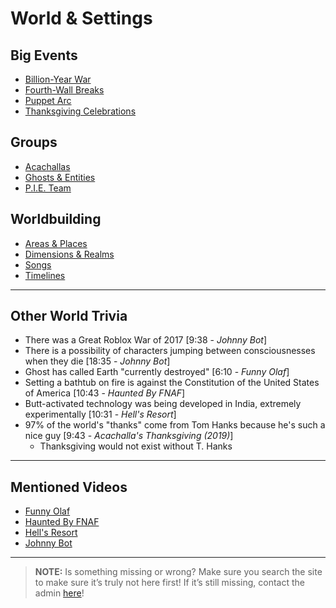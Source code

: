 # World & Settings


## Big Events
- [Billion-Year War](../4.World/Billion_Year_War.md)
- [Fourth-Wall Breaks](../4.World/Fourth-Wall_Breaks.md)
- [Puppet Arc](../4.World/Puppet_Arc.md)
- [Thanksgiving Celebrations](../4.World/Thanksgiving_Celebrations.md)

## Groups
- [Acachallas](../4.World/Acachallas.md)
- [Ghosts & Entities](../4.World/Ghosts-Entities.md)
- [P.I.E. Team](../4.World/PIE_Team.md)

## Worldbuilding
- [Areas & Places](../4.World/Areas-Places.md)
- [Dimensions & Realms](../4.World/Dimensions-Relams.md)
- [Songs](../4.World/Songs.md)
- [Timelines](../4.World/TImelines.md)

----

## Other World Trivia
- There was a Great Roblox War of 2017 \[9:38 - *Johnny Bot*]
- There is a possibility of characters jumping between consciousnesses when they die \[18:35 - *Johnny Bot*]
- Ghost has called Earth "currently destroyed" \[6:10 - *Funny Olaf*]
- Setting a bathtub on fire is against the Constitution of the United States of America \[10:43 - *Haunted By FNAF*]
- Butt-activated technology was being developed in India, extremely experimentally \[10:31 - *Hell's Resort*]
- 97% of the world's "thanks" come from Tom Hanks because he's such a nice guy \[9:43 - *Acachalla's Thanksgiving (2019)*]
  - Thanksgiving would not exist without T. Hanks

----
## Mentioned Videos
- [Funny Olaf](https://youtu.be/_onnlghtxTQ)
- [Haunted By FNAF](https://youtu.be/ntiwledOpi0)
- [Hell's Resort](https://youtu.be/mqVWhWEK2AQ)
- [Johnny Bot](https://youtu.be/I_8FpxwKSNo)

----

> **NOTE:** Is something missing or wrong? Make sure you search the site to make sure it’s truly not here first! If it’s still missing, contact the admin [here](../chapter_2.md)!